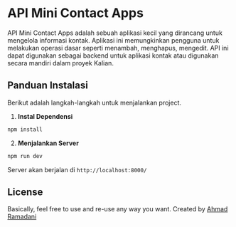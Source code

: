 # API Mini Contact Apps

API Mini Contact Apps adalah sebuah aplikasi kecil yang dirancang untuk mengelola informasi kontak. Aplikasi ini memungkinkan pengguna untuk melakukan operasi dasar seperti menambah, menghapus, mengedit. API ini dapat digunakan sebagai backend untuk aplikasi kontak atau digunakan secara mandiri dalam proyek Kalian.


## Panduan Instalasi

Berikut adalah langkah-langkah untuk menjalankan project.

1. **Instal Dependensi**
  ```bash
  npm install
  ```

2. **Menjalankan Server**
  ```bash
  npm run dev
  ```

Server akan berjalan di `http://localhost:8000/`

## License

Basically, feel free to use and re-use any way you want. Created by [Ahmad Ramadani](https://github.com/Ramadani-coding)
